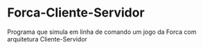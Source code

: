 # Forca-Cliente-Servidor
 Programa que simula em linha de comando um jogo da Forca com arquitetura Cliente-Servidor
